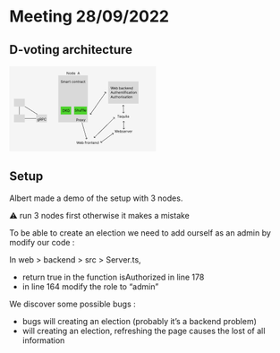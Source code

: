 # Meeting 28/09/2022

## D-voting architecture

![Untitled](week-2-global-meeting-docs/Untitled.png)

## Setup

Albert made a demo of the setup  with 3 nodes. 

<aside>
⚠️ run 3 nodes first otherwise it makes a mistake

</aside>

To be able to create an election we need to add ourself as an admin by modify our code  : 

In web > backend > src > Server.ts,

- return true in the function isAuthorized in line 178
- in line 164 modify the role to “admin”

We discover some possible bugs :

- bugs will creating an election (probably it’s a backend problem)
- will creating an election, refreshing the page causes the lost of all information